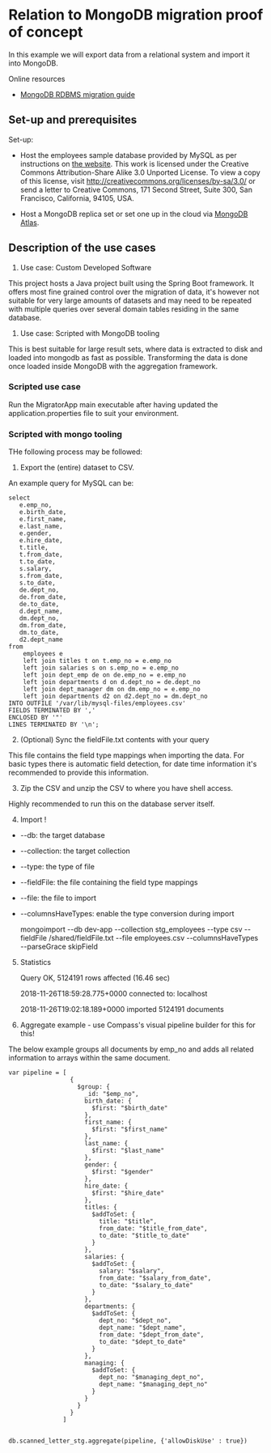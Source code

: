 # Relation to MongoDB migration proof of concept

In this example we will export data from a relational system and import it into MongoDB.

Online resources

- [MongoDB RDBMS migration guide](https://www.mongodb.com/collateral/rdbms-mongodb-migration-guide)

## Set-up and prerequisites

Set-up:

- Host the employees sample database provided by MySQL as per instructions on [the website](https://dev.mysql.com/doc/employee/en/). This work is licensed under the Creative Commons Attribution-Share Alike 3.0 Unported License. To view a copy of this license, visit http://creativecommons.org/licenses/by-sa/3.0/ or send a letter to Creative Commons, 171 Second Street, Suite 300, San Francisco, California, 94105, USA.

- Host a MongoDB replica set or set one up in the cloud via [MongoDB Atlas](https://cloud.mongodb.com).

## Description of the use cases

1. Use case: Custom Developed Software

This project hosts a Java project built using the Spring Boot framework.
It offers most fine grained control over the migration of data, it's however not suitable for very large amounts of datasets and may need to be repeated with multiple queries over several domain tables residing in the same database.

1. Use case: Scripted with MongoDB tooling

This is best suitable for large result sets, where data is extracted to disk and loaded into mongodb as fast as possible. Transforming the data is done once loaded inside MongoDB with the aggregation framework.

### Scripted use case

Run the MigratorApp main executable after having updated the application.properties file to suit your environment.

### Scripted with mongo tooling

THe following process may be followed:

1. Export the (entire) dataset to CSV.

An example query for MySQL can be:

    select
       e.emp_no,
       e.birth_date,
       e.first_name,
       e.last_name,
       e.gender,
       e.hire_date,
       t.title,
       t.from_date,
       t.to_date,
       s.salary,
       s.from_date,
       s.to_date,
       de.dept_no,
       de.from_date,
       de.to_date,
       d.dept_name,
       dm.dept_no,
       dm.from_date,
       dm.to_date,
       d2.dept_name
    from
        employees e
        left join titles t on t.emp_no = e.emp_no
        left join salaries s on s.emp_no = e.emp_no
        left join dept_emp de on de.emp_no = e.emp_no
        left join departments d on d.dept_no = de.dept_no
        left join dept_manager dm on dm.emp_no = e.emp_no
        left join departments d2 on d2.dept_no = dm.dept_no
    INTO OUTFILE '/var/lib/mysql-files/employees.csv'
    FIELDS TERMINATED BY ','
    ENCLOSED BY '"'
    LINES TERMINATED BY '\n';

2. (Optional) Sync the fieldFile.txt contents with your query

This file contains the field type mappings when importing the data.
For basic types there is automatic field detection, for date time information it's recommended to provide this information.

3. Zip the CSV and unzip the CSV to where you have shell access.

Highly recommended to run this on the database server itself.

4. Import !

- --db: the target database
- --collection: the target collection
- --type: the type of file
- --fieldFile: the file containing the field type mappings
- --file: the file to import
- --columnsHaveTypes: enable the type conversion during import

  mongoimport --db dev-app --collection stg_employees --type csv --fieldFile /shared/fieldFile.txt --file employees.csv --columnsHaveTypes --parseGrace skipField

5. Statistics

   Query OK, 5124191 rows affected (16.46 sec)

   2018-11-26T18:59:28.775+0000 connected to: localhost

   2018-11-26T19:02:18.189+0000 imported 5124191 documents

6. Aggregate example - use Compass's visual pipeline builder for this for this!

The below example groups all documents by emp_no and adds all related information to arrays within the same document.

    var pipeline = [
                     {
                       $group: {
                         _id: "$emp_no",
                         birth_date: {
                           $first: "$birth_date"
                         },
                         first_name: {
                           $first: "$first_name"
                         },
                         last_name: {
                           $first: "$last_name"
                         },
                         gender: {
                           $first: "$gender"
                         },
                         hire_date: {
                           $first: "$hire_date"
                         },
                         titles: {
                           $addToSet: {
                             title: "$title",
                             from_date: "$title_from_date",
                             to_date: "$title_to_date"
                           }
                         },
                         salaries: {
                           $addToSet: {
                             salary: "$salary",
                             from_date: "$salary_from_date",
                             to_date: "$salary_to_date"
                           }
                         },
                         departments: {
                           $addToSet: {
                             dept_no: "$dept_no",
                             dept_name: "$dept_name",
                             from_date: "$dept_from_date",
                             to_date: "$dept_to_date"
                           }
                         },
                         managing: {
                           $addToSet: {
                             dept_no: "$managing_dept_no",
                             dept_name: "$managing_dept_no"
                           }
                         }
                       }
                     }
                   ]


    db.scanned_letter_stg.aggregate(pipeline, {'allowDiskUse' : true})
